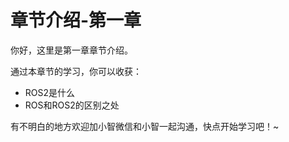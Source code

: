 # 章节介绍-第一章

你好，这里是第一章章节介绍。

通过本章节的学习，你可以收获：

- ROS2是什么
- ROS和ROS2的区别之处



有不明白的地方欢迎加小智微信和小智一起沟通，快点开始学习吧！~